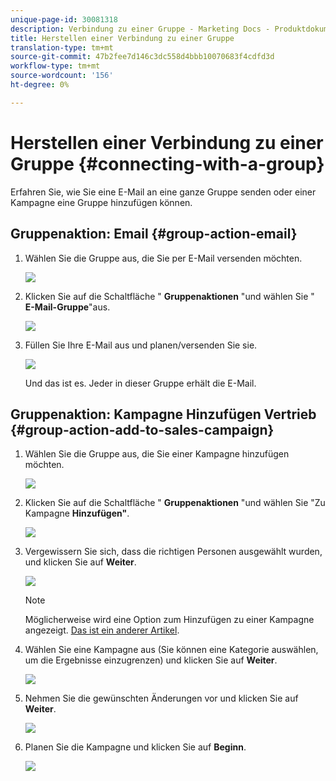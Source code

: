 ```yaml
---
unique-page-id: 30081318
description: Verbindung zu einer Gruppe - Marketing Docs - Produktdokumentation
title: Herstellen einer Verbindung zu einer Gruppe
translation-type: tm+mt
source-git-commit: 47b2fee7d146c3dc558d4bbb10070683f4cdfd3d
workflow-type: tm+mt
source-wordcount: '156'
ht-degree: 0%

---
```



# Herstellen einer Verbindung zu einer Gruppe {#connecting-with-a-group}

Erfahren Sie, wie Sie eine E-Mail an eine ganze Gruppe senden oder einer Kampagne eine Gruppe hinzufügen können.

## Gruppenaktion: Email {#group-action-email}

1. Wählen Sie die Gruppe aus, die Sie per E-Mail versenden möchten.

   ![](assets/one-6.png)

1. Klicken Sie auf die Schaltfläche &quot; **Gruppenaktionen** &quot;und wählen Sie &quot; **E-Mail-Gruppe**&quot;aus.

   ![](assets/two-5.png)

1. Füllen Sie Ihre E-Mail aus und planen/versenden Sie sie.

   ![](assets/three-4.png)

   Und das ist es. Jeder in dieser Gruppe erhält die E-Mail.

## Gruppenaktion: Kampagne Hinzufügen Vertrieb {#group-action-add-to-sales-campaign}

1. Wählen Sie die Gruppe aus, die Sie einer Kampagne hinzufügen möchten.

   ![](assets/one-6.png)

1. Klicken Sie auf die Schaltfläche &quot; **Gruppenaktionen** &quot;und wählen Sie &quot;Zu Kampagne **Hinzufügen&quot;**.

   ![](assets/four-4.png)

1. Vergewissern Sie sich, dass die richtigen Personen ausgewählt wurden, und klicken Sie auf **Weiter**.

   ![](assets/six-1.png)

   >[!NOTE]
   >
   >Möglicherweise wird eine Option zum Hinzufügen zu einer Kampagne angezeigt. [Das ist ein anderer Artikel](http://docs.marketo.com/x/CwDh).

1. Wählen Sie eine Kampagne aus (Sie können eine Kategorie auswählen, um die Ergebnisse einzugrenzen) und klicken Sie auf **Weiter**.

   ![](assets/seven-1.png)

1. Nehmen Sie die gewünschten Änderungen vor und klicken Sie auf **Weiter**.

   ![](assets/eight-1.png)

1. Planen Sie die Kampagne und klicken Sie auf **Beginn**.

   ![](assets/nine-1.png)

